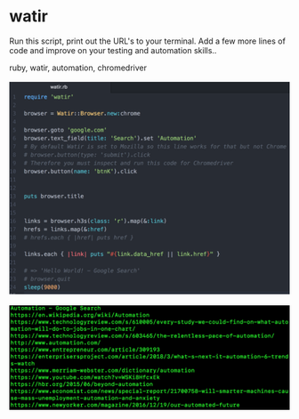 # watir

Run this script, print out the URL's to your terminal.
Add a few more lines of code and improve on your testing and automation skills..


ruby, watir, automation, chromedriver
<br><br>
<img src="watirscript.png" alt="script">
<br><br>
<img src="watirterminal.png" alt="terminal">

